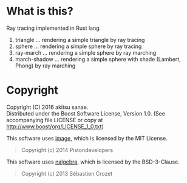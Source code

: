 # What is this?

Ray tracing implemented in Rust lang.  

1. triangle ... rendering a simple triangle by ray tracing
2. sphere ... rendering a simple sphere by ray tracing
3. ray-march ... rendering a simple sphere by ray marching
4. march-shadow ... rendering a simple sphere with shade (Lambert, Phong) by ray marching

# Copyright

Copyright (C) 2016 akitsu sanae.  
Distributed under the Boost Software License, Version 1.0. 
(See accompanying file LICENSE or copy at http://www.boost/org/LICENSE_1_0.txt)  

This software uses [image](https://github.com/PistonDevelopers/image), which is licensed by the MIT License.  

> Copyright (c) 2014 Pistondevelopers

This software uses [nalgebra](https://github.com/sebcrozet/nalgebra), which is licensed by the BSD-3-Clause.  

> Copyright (c) 2013 Sébastien Crozet

